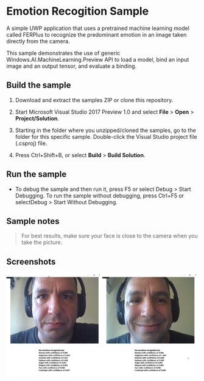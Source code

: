 
# Emotion Recogition Sample

A simple UWP application that uses a pretrained machine learning model called FERPlus to recognize the predominant emotion in an image taken directly from the camera. 

This sample demonstrates the use of generic Windows.AI.MachineLearning.Preview API to load a model, bind an input image and an output tensor, and evaluate a binding.

## Build the sample

1. Download and extract the samples ZIP or clone this repository.

2. Start Microsoft Visual Studio 2017 Preview 1.0 and select **File** \> **Open** \> **Project/Solution**.

3. Starting in the folder where you unzipped/cloned the samples, go to the
   folder for this specific sample. Double-click the Visual Studio project file (.csproj) file.

4. Press Ctrl+Shift+B, or select **Build** \> **Build Solution**.

## Run the sample

- To debug the sample and then run it, press F5 or select Debug >  Start Debugging. To run the sample without debugging, press Ctrl+F5 or selectDebug > Start Without Debugging.

## Sample notes

> For best results, make sure your face is close to the camera when you take the picture.

## Screenshots

![](img/samples.png)



